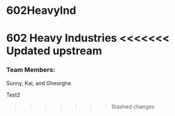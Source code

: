 # 602HeavyInd
602 Heavy Industries
<<<<<<< Updated upstream
=======

### Team Members:
Sunny, Kai, and Gheorghe.

Test2
>>>>>>> Stashed changes
